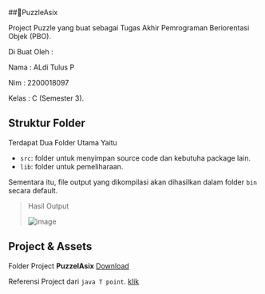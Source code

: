 ##🧩PuzzleAsix

Project Puzzle yang buat sebagai Tugas Akhir Pemrograman Beriorentasi Objek (PBO).

Di Buat Oleh :

Nama   : ALdi Tulus P

Nim    : 2200018097

Kelas  : C (Semester 3).

## Struktur Folder

Terdapat Dua Folder Utama Yaitu

- `src`: folder untuk menyimpan source code dan kebutuha package lain.
- `lib`: folder untuk pemeliharaan.

Sementara itu, file output yang dikompilasi akan dihasilkan dalam folder `bin` secara default.
> Hasil Output
> 
> ![image](https://github.com/littleboy12/PuzzleASix/assets/75067698/23fe0cd6-1bee-4c37-bcc9-c062cff1a14e)


## Project & Assets

Folder Project  <b>PuzzelAsix</b> [Download](https://drive.google.com/file/d/1UU2uoktrah2Rzsej0Qqi-5EqKPPivGzD/view?usp=drive_link)

Referensi Project dari `java T point`.   [klik](https://www.javatpoint.com/Puzzle-Game)

